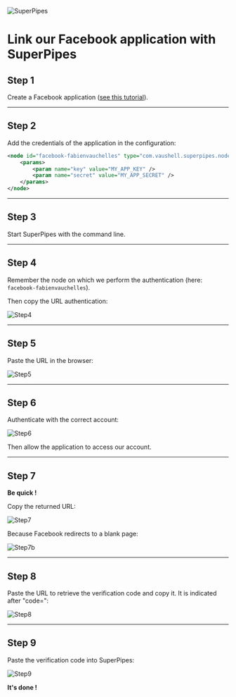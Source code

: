 ![SuperPipes](https://raw2.github.com/fabienvauchelles/superpipes/master/docs/images/logo_slogan238.png)


# Link our Facebook application with SuperPipes


## Step 1

Create a Facebook application ([see this tutorial](Create_Facebook_Application.md)).

---

## Step 2

Add the credentials of the application in the configuration:

```xml
<node id="facebook-fabienvauchelles" type="com.vaushell.superpipes.nodes.fb.N_FB_Post">
    <params>
        <param name="key" value="MY_APP_KEY" />
        <param name="secret" value="MY_APP_SECRET" />
    </params>
</node>
```

---

## Step 3

Start SuperPipes with the command line.

---

## Step 4

Remember the node on which we perform the authentication (here: `facebook-fabienvauchelles`).

Then copy the URL authentication:

![Step4](https://raw2.github.com/fabienvauchelles/superpipes/master/docs/images/facebook_link1.png)

---

## Step 5

Paste the URL in the browser:

![Step5](https://raw2.github.com/fabienvauchelles/superpipes/master/docs/images/facebook_link2.png)

---

## Step 6

Authenticate with the correct account:

![Step6](https://raw2.github.com/fabienvauchelles/superpipes/master/docs/images/facebook_link3.png)

Then allow the application to access our account.

---

## Step 7

__Be quick !__

Copy the returned URL:

![Step7](https://raw2.github.com/fabienvauchelles/superpipes/master/docs/images/facebook_link4.png)

Because Facebook redirects to a blank page:

![Step7b](https://raw2.github.com/fabienvauchelles/superpipes/master/docs/images/facebook_link5.png)

---

## Step 8

Paste the URL to retrieve the verification code and copy it. It is indicated after "code=":

![Step8](https://raw2.github.com/fabienvauchelles/superpipes/master/docs/images/facebook_link6.png)

---

## Step 9

Paste the verification code into SuperPipes:

![Step9](https://raw2.github.com/fabienvauchelles/superpipes/master/docs/images/facebook_link7.png)

__It's done !__
